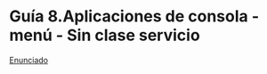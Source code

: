 # Guía 8.Aplicaciones de consola - menú - Sin clase servicio

[Enunciado](https://docs.google.com/document/d/1D4Njg9THo3jAnz28jGN54OeVSX-MQK9R/preview)
